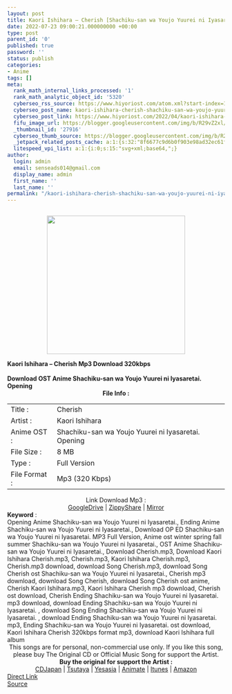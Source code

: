 ```yaml
---
layout: post
title: Kaori Ishihara – Cherish [Shachiku-san wa Youjo Yuurei ni Iyasaretai. Opening]
date: 2022-07-23 09:00:21.000000000 +00:00
type: post
parent_id: '0'
published: true
password: ''
status: publish
categories:
- Anime
tags: []
meta:
  rank_math_internal_links_processed: '1'
  rank_math_analytic_object_id: '5320'
  cyberseo_rss_source: https://www.hiyoriost.com/atom.xml?start-index=1
  cyberseo_post_name: kaori-ishihara-cherish-shachiku-san-wa-youjo-yuurei-ni-iyasaretai-opening
  cyberseo_post_link: https://www.hiyoriost.com/2022/04/kaori-ishihara-cherish-shachiku-san-wa.html
  fifu_image_url: https://blogger.googleusercontent.com/img/b/R29vZ2xl/AVvXsEhbTuApNRMhp_gGxJ6eALrUwiQcIjwmqxhD-dOcynxQRrbbVmhJPkRgSICX_8mnvtNsddLOJ-QeN-tBZJjmkClBNla367j8DMQOIN-L-eeNz6I_WQCbpDu3NaE_TB6RZVcxj_1fZ3uC1KKJbCPe12_c2b8MhpBfGNCjCI3ylSrK2ujIdvJiCEV8WLdD/s320/cover%20%2849%29.jpg
  _thumbnail_id: '27916'
  cyberseo_thumb_source: https://blogger.googleusercontent.com/img/b/R29vZ2xl/AVvXsEhbTuApNRMhp_gGxJ6eALrUwiQcIjwmqxhD-dOcynxQRrbbVmhJPkRgSICX_8mnvtNsddLOJ-QeN-tBZJjmkClBNla367j8DMQOIN-L-eeNz6I_WQCbpDu3NaE_TB6RZVcxj_1fZ3uC1KKJbCPe12_c2b8MhpBfGNCjCI3ylSrK2ujIdvJiCEV8WLdD/s320/cover%20%2849%29.jpg
  _jetpack_related_posts_cache: a:1:{s:32:"8f6677c9d6b0f903e98ad32ec61f8deb";a:2:{s:7:"expires";i:1658620933;s:7:"payload";a:3:{i:0;a:1:{s:2:"id";i:27733;}i:1;a:1:{s:2:"id";i:27973;}i:2;a:1:{s:2:"id";i:27817;}}}}
  litespeed_vpi_list: a:1:{i:0;s:15:"svg+xml;base64,";}
author:
  login: admin
  email: senseads014@gmail.com
  display_name: admin
  first_name: ''
  last_name: ''
permalink: "/kaori-ishihara-cherish-shachiku-san-wa-youjo-yuurei-ni-iyasaretai-opening/"
---
```

<div class="separator" style="clear: both;"><a href="https://blogger.googleusercontent.com/img/b/R29vZ2xl/AVvXsEhbTuApNRMhp_gGxJ6eALrUwiQcIjwmqxhD-dOcynxQRrbbVmhJPkRgSICX_8mnvtNsddLOJ-QeN-tBZJjmkClBNla367j8DMQOIN-L-eeNz6I_WQCbpDu3NaE_TB6RZVcxj_1fZ3uC1KKJbCPe12_c2b8MhpBfGNCjCI3ylSrK2ujIdvJiCEV8WLdD/s1008/cover%20%2849%29.jpg" style="display: block; padding: 1em 0; text-align: center; "><img alt border="0" data-original-height="1000" data-original-width="1008" src="{{ site.baseurl }}/assets/2022/07/cover%20%2849%29.jpg" width="320" /></a></div>
<div class="judulpost">
<b>Kaori Ishihara – Cherish Mp3 Download 320kbps<br />
<br />
Download OST Anime Shachiku-san wa Youjo Yuurei ni Iyasaretai. Opening</b>
</div>
<div class="linkdownload" align="center"><b>File Info : </b></div>
<div class="info2" id="Info">
<table>
<tbody>
<tr>
<td class="tablex">Title :</td>
<td>Cherish</td>
</tr>
<tr>
<td class="tablex">Artist :</td>
<td>Kaori Ishihara</td>
</tr>
<tr>
<td class="tablex">Anime OST :</td>
<td>Shachiku-san wa Youjo Yuurei ni Iyasaretai. Opening</td>
</tr>
<tr>
<td class="tablex">File Size :</td>
<td>8 MB</td>
</tr>
<tr>
<td class="tablex">Type :</td>
<td>Full Version</td>
</tr>
<tr>
<td class="tablex">File Format :</td>
<td>Mp3 (320 Kbps)</td>
</tr>
</tbody>
</table>
</div>
<div style="text-align: center;">
<div class="smokeddl">
<div class="linkdownload">Link Download Mp3 : </div>
<div class="smokeurl">
<a href="https://drive.google.com/file/d/1A7S_izZXRkhl1qH2JouZIzu9obA-DvSi/view?usp=drivesdk" rel="nofollow noopener" target="_blank">GoogleDrive</a> | <a href="https://www72.zippyshare.com/v/cIDiy3JH/file.html" rel="nofollow noopener" target="_blank">ZippyShare</a> | <a href="https://mir.cr/0KLGFSAC" rel="nofollow noopener" target="_blank">Mirror</a> </div>
</div>
</div>
<div class="keywordz"><b>Keyword</b> :
<div class="tagser">Opening Anime Shachiku-san wa Youjo Yuurei ni Iyasaretai., Ending Anime Shachiku-san wa Youjo Yuurei ni Iyasaretai., Download OP ED Shachiku-san wa Youjo Yuurei ni Iyasaretai. MP3 Full Version, Anime ost winter spring fall summer Shachiku-san wa Youjo Yuurei ni Iyasaretai., OST Anime Shachiku-san wa Youjo Yuurei ni Iyasaretai., Download Cherish.mp3, Download Kaori Ishihara Cherish.mp3, Cherish.mp3, Kaori Ishihara Cherish.mp3, Cherish.mp3 download, download Song Cherish.mp3, download Song Cherish ost Shachiku-san wa Youjo Yuurei ni Iyasaretai., Cherish mp3 download, download Song Cherish, download Song Cherish ost anime, Cherish Kaori Ishihara.mp3, Kaori Ishihara Cherish mp3 download, Cherish ost download, Cherish Ending Shachiku-san wa Youjo Yuurei ni Iyasaretai. mp3 download, download Ending Shachiku-san wa Youjo Yuurei ni Iyasaretai. , download Song Ending Shachiku-san wa Youjo Yuurei ni Iyasaretai. , download Ending Shachiku-san wa Youjo Yuurei ni Iyasaretai. mp3, Ending Shachiku-san wa Youjo Yuurei ni Iyasaretai. ost download, Kaori Ishihara Cherish 320kbps format mp3, download Kaori Ishihara full album</div>
</div>
<div class="buycd" align="center">This songs are for personal, non-commercial use only. If you like this song, please buy The Original CD or Official Music Song for support the Artist.</div>
<div class="buyat" align="center">
<span class="syclons0"><b>Buy the original for support the Artist : </b><br /> <a href="https://www.cdjapan.co.jp/" target="_blank" rel="noopener">CDJapan</a> | <a href="https://shop.tsutaya.co.jp/" target="_blank" rel="noopener">Tsutaya</a> | <a href="https://www.yesasia.com/" target="_blank" rel="noopener">Yesasia</a> | <a href="https://www.animate-onlineshop.jp/" target="_blank" rel="noopener">Animate</a> | <a href="https://www.apple.com/jp/itunes" target="_blank" rel="noopener">Itunes</a> | <a href="https://amazon.co.jp/" target="_blank" rel="noopener">Amazon</a></span></div>
<link rel="stylesheet" href="https://cdnjs.cloudflare.com/ajax/libs/font-awesome/4.7.0/css/font-awesome.min.css" />
<div class="divbtn"> <a href="https://handymansurrender.com/fihup8buzv?key=94550f7ce39444073321dde3b8782f97" class="btn"><i class="fa fa-download"></i> Direct Link</a> <br /><a href="https://www.hiyoriost.com/2022/04/kaori-ishihara-cherish-shachiku-san-wa.html">Source</a> </div>
